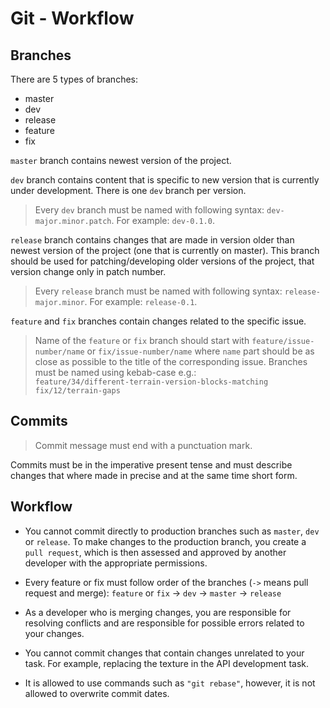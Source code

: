 # Git - Workflow

## Branches
There are 5 types of branches:
- master
- dev
- release
- feature
- fix

`master` branch contains newest version of the project.

`dev` branch contains content that is specific to new version that is currently under development.
There is one `dev` branch per version.
> Every `dev` branch must be named with following syntax:
`dev-major.minor.patch`. For example: `dev-0.1.0`.

`release` branch contains changes that are made in version older than newest version of the project (one that is currently on master).
This branch should be used for patching/developing older versions of the project, that version change only in patch number.
> Every `release` branch must be named with following syntax:
`release-major.minor`. For example: `release-0.1`.

`feature` and `fix` branches contain changes related to the specific issue.
> Name of the `feature` or `fix` branch should start with `feature/issue-number/name` or `fix/issue-number/name` where `name` part should be as close as possible to the title of the corresponding issue.
Branches must be named using kebab-case e.g.:<br>
`feature/34/different-terrain-version-blocks-matching`<br>
`fix/12/terrain-gaps`

## Commits
> Commit message must end with a punctuation mark.

Commits must be in the imperative present tense and must describe changes that where made in precise and at the same time short form.

## Workflow
* You cannot commit directly to production branches such as `master`, `dev` or `release`. To make changes to the production branch, you create a `pull request`, which is then assessed and approved by another developer with the appropriate permissions.<br>

* Every feature or fix must follow order of the branches (`->` means pull request and merge):
  `feature` or `fix` -> `dev` -> `master` -> `release`<br>

* As a developer who is merging changes, you are responsible for resolving conflicts and are responsible for possible errors related to your changes.

* You cannot commit changes that contain changes unrelated to your task. For example, replacing the texture in the API development task.

* It is allowed to use commands such as `"git rebase"`, however, it is not allowed to overwrite commit dates.